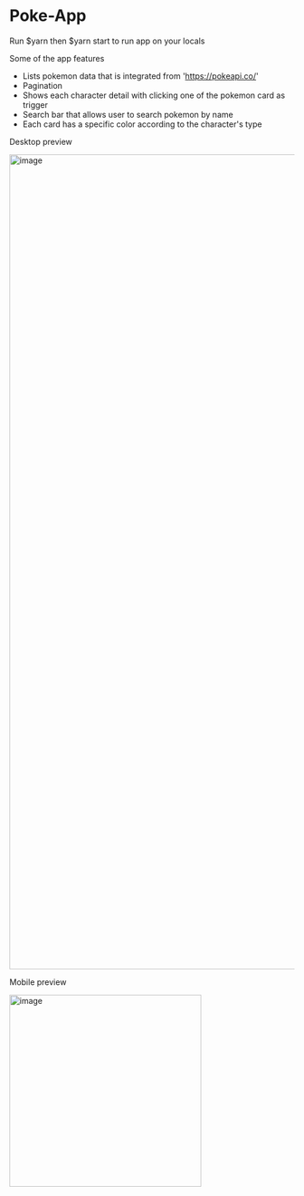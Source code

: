 # Poke-App

Run $yarn then $yarn start to run app on your locals

Some of the app features
- Lists pokemon data that is integrated from 'https://pokeapi.co/' 
- Pagination
- Shows each character detail with clicking one of the pokemon card as trigger
- Search bar that allows user to search pokemon by name
- Each card has a specific color according to the character's type


Desktop preview

<img width="1439" alt="image" src="https://user-images.githubusercontent.com/68003342/170602896-1e16eb1e-34d3-40d2-8c8b-ea5b2809d6b8.png">

Mobile preview

<img width="339" alt="image" src="https://user-images.githubusercontent.com/68003342/170603130-4feb1768-8e01-406b-a8be-b4cd3105b9fe.png">
